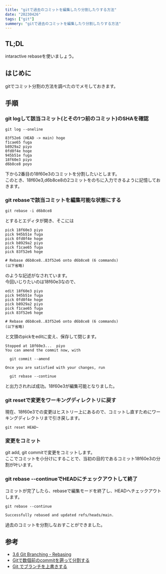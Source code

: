 ```yaml
---
title: "gitで過去のコミットを編集したり分割したりする方法"
date: "20230426"
tags: ["git"]
summery: "gitで過去のコミットを編集したり分割したりする方法"
---
```


## TL;DL
intaractive rebaseを使いましょう。

## はじめに
gitでコミット分割の方法を調べたのでメモしておきます。

## 手順
### git logして該当コミット(とその1つ前のコミット)のSHAを確認
```
git log --oneline

83f52e6 (HEAD -> main) hoge
f1cae65 fuga
b8929a2 piyo
0fd0f4e hoge
945b51e fuga
18f60e3 piyo
d6b8ce8 poyo
```

下から2番目の18f60e3のコミットを分割したいとします。  
このとき、18f60e3,d6b8ce8の2コミットをのちに入力できるように記憶しておきます。

### git rebaseで該当コミットを編集可能な状態にする
```
git rebase -i d6b8ce8
```
とするとエディタが開き、そこには
```
pick 18f60e3 piyo
pick 945b51e fuga
pick 0fd0f4e hoge
pick b8929a2 piyo
pick f1cae65 fuga
pick 83f52e6 hoge

# Rebase d6b8ce8..83f52e6 onto d6b8ce8 (6 commands)
(以下省略)
```

のような記述がなされています。  
今回いじりたいのは18f60e3なので、

```
edit 18f60e3 piyo
pick 945b51e fuga
pick 0fd0f4e hoge
pick b8929a2 piyo
pick f1cae65 fuga
pick 83f52e6 hoge

# Rebase d6b8ce8..83f52e6 onto d6b8ce8 (6 commands)
(以下省略)
```
と文頭のpickをeditに変え、保存して閉じます。

```
Stopped at 18f60e3...  piyo
You can amend the commit now, with

  git commit --amend

Once you are satisfied with your changes, run

  git rebase --continue
```

と出力されれば成功。18f60e3が編集可能となりました。

### git resetで変更をワーキングディレクトリに戻す
現在、18f60e3での変更はヒストリー上にあるので、コミットし直すためにワーキングディレクトリまで引き戻します。

```
git reset HEAD~
```


### 変更をコミット
git add, git commitで変更をコミットします。  
ここでコミットを小分けにすることで、当初の目的であるコミット18f60e3の分割が叶います。

### git rebase --continueでHEADにチェックアウトして終了
コミットが完了したら、rebaseで編集モードを終了し、HEADへチェックアウトします。

```
git rebase --continue

Successfully rebased and updated refs/heads/main.
```

過去のコミットを分割しなおすことができました。

## 参考
- [3.6 Git Branching - Rebasing](https://git-scm.com/book/en/v2/Git-Branching-Rebasing)
- [Gitで数個前のcommitを遡って分割する](https://ken-c-lo.hatenadiary.org/entry/20130706/1373092204?utm_source=pocket_saves)
- [Git でブランチを上書きする](https://qiita.com/phanect/items/4353854cb0d962916acf?utm_source=pocket_saves)

